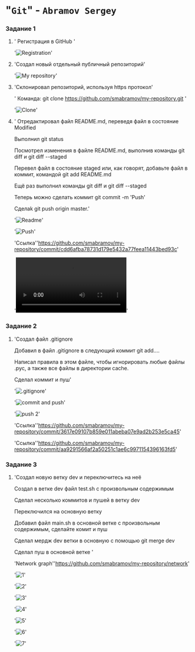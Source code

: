 # "`Git`" - `Abramov Sergey`

### Задание 1

1. ' Регистрация в GitHub '

   '![Registration](https://github.com/smabramov/my-repository/blob/789213fd69722e95aac427a7d7225f1d4955f8a3/img/Registration.png)'

2. 'Создал новый отдельный публичный репозиторий'

   '![My repository](https://github.com/smabramov/my-repository/blob/ab09c67ae8805fd32cec8ebd93a9273f857915e1/img/My%20repository.png)'

3. 'Склонировал репозиторий, используя https протокол'

    ' Команда: git clone https://github.com/smabramov/my-repository.git '

    '![Clone](https://github.com/smabramov/my-repository/blob/ac7f8ba76b54eaf0529e0021e356bd918cdd726a/img/Clone.png)'
     
4. ' Отредактировал файл README.md, переведя файл в состояние Modified

     Выполнил git status

     Посмотрел изменения в файле README.md, выполнив команды git diff и git diff --staged

     Перевел файл в состояние staged или, как говорят, добавьте файл в коммит, командой git add README.md

     Ещё раз выполнил команды git diff и git diff --staged

     Теперь можно сделать коммит git commit -m 'Push'

     Сделаk git push origin master.'
   
   '![Readme](https://github.com/smabramov/my-repository/blob/9263db702c5fb92d332ae9099030f1ce4342a48a/img/Readme.png)'
   
   '![Push](https://github.com/smabramov/my-repository/blob/9263db702c5fb92d332ae9099030f1ce4342a48a/img/Push.png)'
   
   'Ссылка''https://github.com/smabramov/my-repository/commit/cdd6afba78731d179e5432a77feea11443bed93c'

   '![1](https://github.com/smabramov/my-repository/blob/bbcc5d1fa0ce093d072ed1b4605b633834a2b203/img/1.FLV)'

### Задание 2

1. 'Создал файл .gitignore

    Добавил в  файл .gitignore в следующий коммит git add....

    Написал правила в этом файле, чтобы игнорировать любые файлы .pyc, а также все файлы в директории cache.
    
    Сделал коммит и пуш'
   
    '![.gitignore](https://github.com/smabramov/my-repository/blob/28b8ea0546f633ca283f6b42baf06c25dae2d3d0/img/.gitignore.png)'

    '![commit and push](https://github.com/smabramov/my-repository/blob/28b8ea0546f633ca283f6b42baf06c25dae2d3d0/img/commit%20and%20push.png)'

    '![push 2](https://github.com/smabramov/my-repository/blob/28b8ea0546f633ca283f6b42baf06c25dae2d3d0/img/push%202.png)'

    'Ссылка''https://github.com/smabramov/my-repository/commit/3617e09107b859e011abeba07e9ad2b253e5ca45'
  
    'Ссылка''https://github.com/smabramov/my-repository/commit/aa9291566af2a50251c1ae6c9971154396163fd5'

### Задание 3

1. 'Создал новую ветку dev и переключитесь на неё

    Создал в ветке dev файл test.sh с произвольным содержимым

    Сделал несколько коммитов и пушей в ветку dev

    Переключился на основную ветку
      
    Добавил  файл main.sh в основной ветке с произвольным содержимым, сделайте комит и пуш

    Сделал  мердж dev ветки в основную с помощью git merge dev

    Сделал пуш в основной ветке '

    'Network graph''https://github.com/smabramov/my-repository/network'
    
    '![1](https://github.com/smabramov/my-repository/blob/c43ef3887393c01bab972e2ec582d81b94225f39/img/1.png)'

    '![2](https://github.com/smabramov/my-repository/blob/c43ef3887393c01bab972e2ec582d81b94225f39/img/2.png)'

    '![3](https://github.com/smabramov/my-repository/blob/c43ef3887393c01bab972e2ec582d81b94225f39/img/3.png)'
 
    '![4](https://github.com/smabramov/my-repository/blob/c43ef3887393c01bab972e2ec582d81b94225f39/img/4.png)'

    '![5](https://github.com/smabramov/my-repository/blob/c43ef3887393c01bab972e2ec582d81b94225f39/img/5.png)'

    '![6](https://github.com/smabramov/my-repository/blob/c43ef3887393c01bab972e2ec582d81b94225f39/img/6.png)'

    '![7](https://github.com/smabramov/my-repository/blob/c43ef3887393c01bab972e2ec582d81b94225f39/img/7.png)'

   



